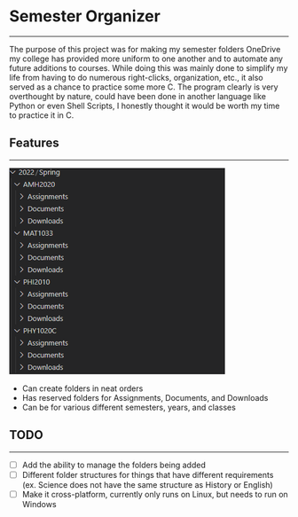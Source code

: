# Semester Organizer
---
The purpose of this project was for making my semester folders OneDrive my college has provided more uniform to one another and to automate any future additions to courses. While doing this was mainly done to simplify my life from having to do numerous right-clicks, organization, etc., it also served as a chance to practice some more C. The program clearly is very overthought by nature, could have been done in another language like Python or even Shell Scripts, I honestly thought it would be worth my time to practice it in C.

## Features
---
![folder_example](https://github.com/EllisBarnes00/Semester-Organizer/blob/main/img/Screenshot%202022-01-21%20204724.png)
- Can create folders in neat orders
- Has reserved folders for Assignments, Documents, and Downloads
- Can be for various different semesters, years, and classes

## TODO
---
- [ ] Add the ability to manage the folders being added
- [ ] Different folder structures for things that have different requirements (ex. Science does not have the same structure as History or English)
- [ ] Make it cross-platform, currently only runs on Linux, but needs to run on Windows
